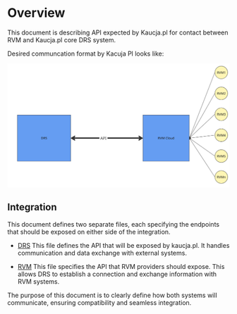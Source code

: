 # Overview

This document is describing API expected by Kaucja.pl for contact between RVM and Kaucja.pl core DRS system.

Desired communcation format by Kacuja Pl looks like:

![InteractionModel.jpg](../assets/images/InteractionModel.jpg)

## Integration

This document defines two separate files, each specifying the endpoints that should be exposed on either side of the integration.

  * [DRS](../drs-openapi.yaml) This file defines the API that will be exposed by kaucja.pl. It handles communication and data exchange with external systems.

  * [RVM](../rvm-openapi.yaml) This file specifies the API that RVM providers should expose. This allows DRS to establish a connection and exchange information with RVM systems.

The purpose of this document is to clearly define how both systems will communicate, ensuring compatibility and seamless integration.
